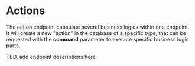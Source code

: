 # Actions

The action endpoint capsulate several business logics within one endpoint. It will create a new "action" in the database of a specific type, that can be requested with the **command** parameter to execute specific business logic parts.

TBD. add endpoint descriptions here

